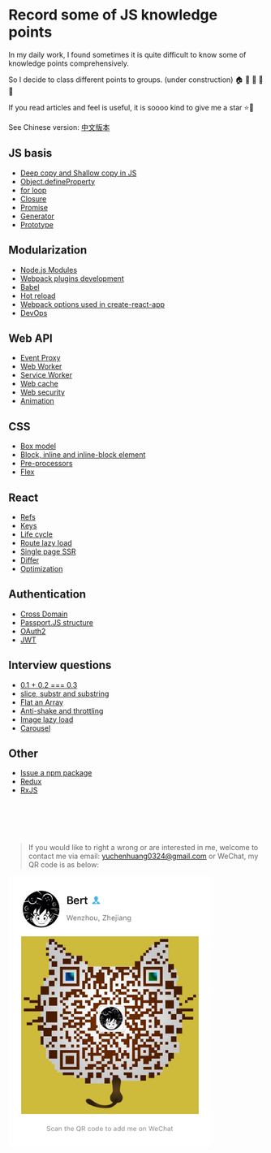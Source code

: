 # Record some of JS knowledge points

In my daily work, I found sometimes it is quite difficult to know some of knowledge points comprehensively.

So I decide to class different points to groups. (under construction) 🏠 🏡 🏫 🏢 🏣 

If you read articles and feel is useful, it is soooo kind to give me a star :star::star2:

See Chinese version: [中文版本](/v-cn/README.md)

## JS basis

* [Deep copy and Shallow copy in JS](/js_basis/object_copy.md)
* [Object.defineProperty](/js_basis/object_defineproperty.md)
* [for loop](/js_basis/for_loop.md)
* [Closure](/js_basis/closure.md)
* [Promise](/js_basis/promise.md)
* [Generator](/js_basis/generator.md)
* [Prototype]()

## Modularization

* [Node.js Modules](/modularization/node_mo.md)
* [Webpack plugins development](/modularization/webpack_structure.md)
* [Babel](/modularization/babel.md)
* [Hot reload](/modularization/hot_reload.md)
* [Webpack options used in create-react-app](/modularization/webpack_options.md)
* [DevOps]()

## Web API

* [Event Proxy](/web_api/events_proxy.md)
* [Web Worker](/web_api/web_worker.md)
* [Service Worker](/web_api/service_worker.md)
* [Web cache](/web_api/web_cache.md)
* [Web security](/web_api/web_security.md)
* [Animation]()

## CSS

* [Box model](/css/box_model.md)
* [Block, inline and inline-block element]()
* [Pre-processors]()
* [Flex]()

## React

* [Refs](/react/refs.md)
* [Keys](/react/keys.md)
* [Life cycle](/react/life_cycle.md)
* [Route lazy load](/react/lazy_load.md)
* [Single page SSR](/react/ssr.md)
* [Differ]()
* [Optimization]()

## Authentication

* [Cross Domain](/authentication/cross_domain.md)
* [Passport.JS structure](/authentication/passport.md)
* [OAuth2]()
* [JWT]()

## Interview questions

* [0.1 + 0.2 === 0.3](/interview/epsilon.md)
* [slice, substr and substring](/interview/string_process.md)
* [Flat an Array](/interview/flat_array.md)
* [Anti-shake and throttling]()
* [Image lazy load]()
* [Carousel]()

## Other

* [Issue a npm package](/other/npm_issue.md)
* [Redux](/other/redux.md)
* [RxJS](/other/rxjs.md)

<br />
<br />
<br />
<br />

> If you would like to right a wrong or are interested in me, welcome to contact me via email: yuchenhuang0324@gmail.com or WeChat, my QR code is as below:

<img src="assets/qr_code.jpeg" width="400"/>
